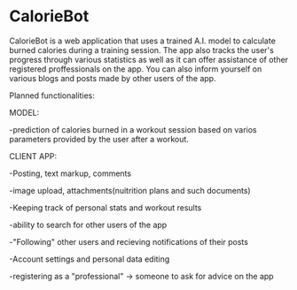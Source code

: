 # CalorieBot
CalorieBot is a web application that uses a trained A.I. model to calculate burned calories during a training session.
The app also tracks the user's progress through various statistics as well as it can offer assistance of other registered proffessionals on the app.
You can also inform yourself on various blogs and posts made by other users of the app. 

Planned functionalities:


MODEL:


-prediction of calories burned in a workout session based on varios parameters provided by the user after a workout.

CLIENT APP:


-Posting, text markup, comments


-image upload, attachments(nuitrition plans and such documents)


-Keeping track of personal stats and workout results

-ability to search for other users of the app


-"Following" other users and recieving notifications of their posts

-Account settings and personal data editing


-registering as a "professional" -> someone to ask for advice on the app
